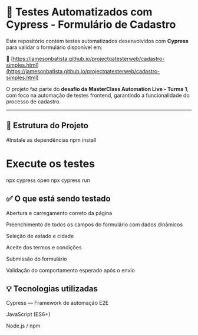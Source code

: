 # 🚀 Testes Automatizados com Cypress - Formulário de Cadastro

Este repositório contém testes automatizados desenvolvidos com **Cypress** para validar o formulário disponível em:

🔗 [https://jamesonbatista.github.io/projectqatesterweb/cadastro-simples.html](https://jamesonbatista.github.io/projectqatesterweb/cadastro-simples.html)

O projeto faz parte do **desafio da MasterClass Automation Live - Turma 1**, com foco na automação de testes frontend, garantindo a funcionalidade do processo de cadastro.

---

## 📂 Estrutura do Projeto

#Instale as dependências
npm install

# Execute os testes
npx cypress open
npx cypress run


## ✅ O que está sendo testado
Abertura e carregamento correto da página

Preenchimento de todos os campos do formulário com dados dinâmicos

Seleção de estado e cidade

Aceite dos termos e condições

Submissão do formulário

Validação do comportamento esperado após o envio

## 💡 Tecnologias utilizadas
Cypress — Framework de automação E2E

JavaScript (ES6+)

Node.js / npm
